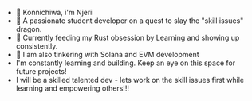 - 👋 Konnichiwa, i'm Njerii
- 👀 A passionate student developer on a quest to slay the "skill issues" dragon.
- 🌱 Currently feeding my Rust obsession by Learning and showing up consistently. 
- 💞️ I am also tinkering with Solana and EVM development
- I'm constantly learning and building. Keep an eye on this space for future projects!
- I will be a skilled talented dev - lets work on the skill issues first while learning and empowering others!!! 

<!---
Nelly-Njeri/Nelly-Njeri is a ✨ special ✨ repository because its `README.md` (this file) appears on your GitHub profile.
You can click the Preview link to take a look at your changes.
--->
